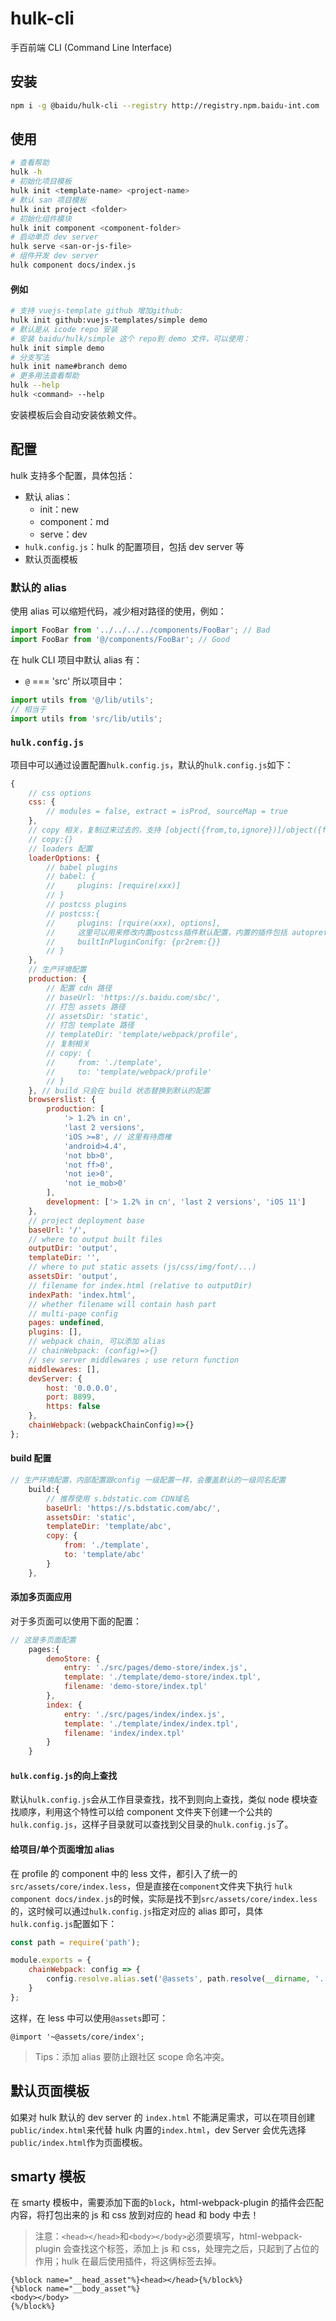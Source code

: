 # hulk-cli

手百前端 CLI (Command Line Interface)

## 安装

```bash
npm i -g @baidu/hulk-cli --registry http://registry.npm.baidu-int.com
```

## 使用

```bash
# 查看帮助
hulk -h
# 初始化项目模板
hulk init <template-name> <project-name>
# 默认 san 项目模板
hulk init project <folder>
# 初始化组件模块
hulk init component <component-folder>
# 启动单页 dev server
hulk serve <san-or-js-file>
# 组件开发 dev server
hulk component docs/index.js
```

#### 例如

```bash
# 支持 vuejs-template github 增加github:
hulk init github:vuejs-templates/simple demo
# 默认是从 icode repo 安装
# 安装 baidu/hulk/simple 这个 repo到 demo 文件，可以使用：
hulk init simple demo
# 分支写法
hulk init name#branch demo
# 更多用法查看帮助
hulk --help
hulk <command> --help
```

安装模板后会自动安装依赖文件。

## 配置

hulk 支持多个配置，具体包括：

-   默认 alias：
    -   init：new
    -   component：md
    -   serve：dev
-   `hulk.config.js`：hulk 的配置项目，包括 dev server 等
-   默认页面模板

### 默认的 alias

使用 alias 可以缩短代码，减少相对路径的使用，例如：

```js
import FooBar from '../../../../components/FooBar'; // Bad
import FooBar from '@/components/FooBar'; // Good
```

在 hulk CLI 项目中默认 alias 有：

-   `@` === 'src'
    所以项目中：

```js
import utils from '@/lib/utils';
// 相当于
import utils from 'src/lib/utils';
```

### `hulk.config.js`

项目中可以通过设置配置`hulk.config.js`，默认的`hulk.config.js`如下：

```js
{
    // css options
    css: {
        // modules = false, extract = isProd, sourceMap = true
    },
    // copy 相关，复制过来过去的，支持 [object({from,to,ignore})]/object({from,to,ignore})
    // copy:{}
    // loaders 配置
    loaderOptions: {
        // babel plugins
        // babel: {
        //     plugins: [require(xxx)]
        // }
        // postcss plugins
        // postcss:{
        //     plugins: [rquire(xxx), options],
        //     这里可以用来修改内置postcss插件默认配置，内置的插件包括 autoprefixer，pr2rem, import
        //     builtInPluginConifg: {pr2rem:{}}
        // }
    },
    // 生产环境配置
    production: {
        // 配置 cdn 路径
        // baseUrl: 'https://s.baidu.com/sbc/',
        // 打包 assets 路径
        // assetsDir: 'static',
        // 打包 template 路径
        // templateDir: 'template/webpack/profile',
        // 复制相关
        // copy: {
        //     from: './template',
        //     to: 'template/webpack/profile'
        // }
    }, // build 只会在 build 状态替换到默认的配置
    browserslist: {
        production: [
            '> 1.2% in cn',
            'last 2 versions',
            'iOS >=8', // 这里有待商榷
            'android>4.4',
            'not bb>0',
            'not ff>0',
            'not ie>0',
            'not ie_mob>0'
        ],
        development: ['> 1.2% in cn', 'last 2 versions', 'iOS 11']
    },
    // project deployment base
    baseUrl: '/',
    // where to output built files
    outputDir: 'output',
    templateDir: '',
    // where to put static assets (js/css/img/font/...)
    assetsDir: 'output',
    // filename for index.html (relative to outputDir)
    indexPath: 'index.html',
    // whether filename will contain hash part
    // multi-page config
    pages: undefined,
    plugins: [],
    // webpack chain, 可以添加 alias
    // chainWebpack: (config)=>{}
    // sev server middlewares ; use return function
    middlewares: [],
    devServer: {
        host: '0.0.0.0',
        port: 8899,
        https: false
    },
    chainWebpack:(webpackChainConfig)=>{}
};

```

#### build 配置

```js
// 生产环境配置，内部配置跟config 一级配置一样，会覆盖默认的一级同名配置
    build:{
        // 推荐使用 s.bdstatic.com CDN域名
        baseUrl: 'https://s.bdstatic.com/abc/',
        assetsDir: 'static',
        templateDir: 'template/abc',
        copy: {
            from: './template',
            to: 'template/abc'
        }
    },
```

#### 添加多页面应用

对于多页面可以使用下面的配置：

```js
// 这是多页面配置
    pages:{
        demoStore: {
            entry: './src/pages/demo-store/index.js',
            template: './template/demo-store/index.tpl',
            filename: 'demo-store/index.tpl'
        },
        index: {
            entry: './src/pages/index/index.js',
            template: './template/index/index.tpl',
            filename: 'index/index.tpl'
        }
    }
```

#### `hulk.config.js`的向上查找

默认`hulk.config.js`会从工作目录查找，找不到则向上查找，类似 node 模块查找顺序，利用这个特性可以给 component 文件夹下创建一个公共的`hulk.config.js`，这样子目录就可以查找到父目录的`hulk.config.js`了。

#### 给项目/单个页面增加 alias

在 profile 的 component 中的 less 文件，都引入了统一的`src/assets/core/index.less`，但是直接在`component`文件夹下执行 `hulk component docs/index.js`的时候，实际是找不到`src/assets/core/index.less`的，这时候可以通过`hulk.config.js`指定对应的 alias 即可，具体`hulk.config.js`配置如下：

```js
const path = require('path');

module.exports = {
    chainWebpack: config => {
        config.resolve.alias.set('@assets', path.resolve(__dirname, '../../assets'));
    }
};
```

这样，在 less 中可以使用`@assets`即可：

```less
@import '~@assets/core/index';
```

> Tips：添加 alias 要防止跟社区 scope 命名冲突。

## 默认**页面**模板

如果对 hulk 默认的 dev server 的 `index.html` 不能满足需求，可以在项目创建`public/index.html`来代替 hulk 内置的`index.html`，dev Server 会优先选择`public/index.html`作为页面模板。

## smarty 模板

在 smarty 模板中，需要添加下面的`block`，html-webpack-plugin 的插件会匹配内容，将打包出来的 js 和 css 放到对应的 head 和 body 中去！

> 注意：`<head></head>`和`<body></body>`必须要填写，html-webpack-plugin 会查找这个标签，添加上 js 和 css，处理完之后，只起到了占位的作用；hulk 在最后使用插件，将这俩标签去掉。

```
{%block name="__head_asset"%}<head></head>{%/block%}
{%block name="__body_asset"%}
<body></body>
{%/block%}
```
